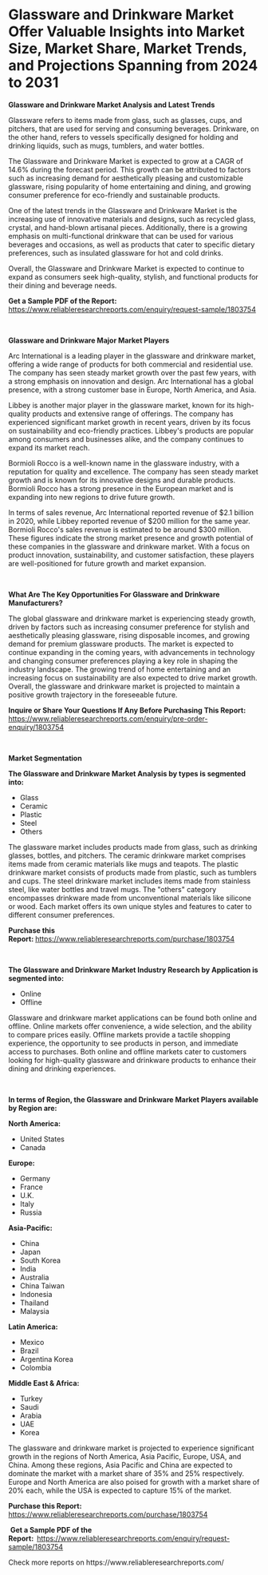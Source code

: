 <p><h1>Glassware and Drinkware Market Offer Valuable Insights into Market Size, Market Share, Market Trends, and Projections Spanning from 2024 to 2031</h1></p><p><strong>Glassware and Drinkware Market Analysis and Latest Trends</strong></p>
<p><p>Glassware refers to items made from glass, such as glasses, cups, and pitchers, that are used for serving and consuming beverages. Drinkware, on the other hand, refers to vessels specifically designed for holding and drinking liquids, such as mugs, tumblers, and water bottles.</p><p>The Glassware and Drinkware Market is expected to grow at a CAGR of 14.6% during the forecast period. This growth can be attributed to factors such as increasing demand for aesthetically pleasing and customizable glassware, rising popularity of home entertaining and dining, and growing consumer preference for eco-friendly and sustainable products.</p><p>One of the latest trends in the Glassware and Drinkware Market is the increasing use of innovative materials and designs, such as recycled glass, crystal, and hand-blown artisanal pieces. Additionally, there is a growing emphasis on multi-functional drinkware that can be used for various beverages and occasions, as well as products that cater to specific dietary preferences, such as insulated glassware for hot and cold drinks.</p><p>Overall, the Glassware and Drinkware Market is expected to continue to expand as consumers seek high-quality, stylish, and functional products for their dining and beverage needs.</p></p>
<p><strong>Get a Sample PDF of the Report:&nbsp;</strong> <a href="https://www.reliableresearchreports.com/enquiry/request-sample/1803754">https://www.reliableresearchreports.com/enquiry/request-sample/1803754</a></p>
<p>&nbsp;</p>
<p><strong>Glassware and Drinkware Major Market Players</strong></p>
<p><p>Arc International is a leading player in the glassware and drinkware market, offering a wide range of products for both commercial and residential use. The company has seen steady market growth over the past few years, with a strong emphasis on innovation and design. Arc International has a global presence, with a strong customer base in Europe, North America, and Asia.</p><p>Libbey is another major player in the glassware market, known for its high-quality products and extensive range of offerings. The company has experienced significant market growth in recent years, driven by its focus on sustainability and eco-friendly practices. Libbey's products are popular among consumers and businesses alike, and the company continues to expand its market reach.</p><p>Bormioli Rocco is a well-known name in the glassware industry, with a reputation for quality and excellence. The company has seen steady market growth and is known for its innovative designs and durable products. Bormioli Rocco has a strong presence in the European market and is expanding into new regions to drive future growth.</p><p>In terms of sales revenue, Arc International reported revenue of $2.1 billion in 2020, while Libbey reported revenue of $200 million for the same year. Bormioli Rocco's sales revenue is estimated to be around $300 million. These figures indicate the strong market presence and growth potential of these companies in the glassware and drinkware market. With a focus on product innovation, sustainability, and customer satisfaction, these players are well-positioned for future growth and market expansion.</p></p>
<p>&nbsp;</p>
<p><strong>What Are The Key Opportunities For Glassware and Drinkware Manufacturers?</strong></p>
<p><p>The global glassware and drinkware market is experiencing steady growth, driven by factors such as increasing consumer preference for stylish and aesthetically pleasing glassware, rising disposable incomes, and growing demand for premium glassware products. The market is expected to continue expanding in the coming years, with advancements in technology and changing consumer preferences playing a key role in shaping the industry landscape. The growing trend of home entertaining and an increasing focus on sustainability are also expected to drive market growth. Overall, the glassware and drinkware market is projected to maintain a positive growth trajectory in the foreseeable future.</p></p>
<p><strong>Inquire or Share Your Questions If Any Before Purchasing This Report:</strong> <a href="https://www.reliableresearchreports.com/enquiry/pre-order-enquiry/1803754">https://www.reliableresearchreports.com/enquiry/pre-order-enquiry/1803754</a></p>
<p>&nbsp;</p>
<p><strong>Market Segmentation</strong></p>
<p><strong>The Glassware and Drinkware Market Analysis by types is segmented into:</strong></p>
<p><ul><li>Glass</li><li>Ceramic</li><li>Plastic</li><li>Steel</li><li>Others</li></ul></p>
<p><p>The glassware market includes products made from glass, such as drinking glasses, bottles, and pitchers. The ceramic drinkware market comprises items made from ceramic materials like mugs and teapots. The plastic drinkware market consists of products made from plastic, such as tumblers and cups. The steel drinkware market includes items made from stainless steel, like water bottles and travel mugs. The "others" category encompasses drinkware made from unconventional materials like silicone or wood. Each market offers its own unique styles and features to cater to different consumer preferences.</p></p>
<p><strong>Purchase this Report:&nbsp;</strong><a href="https://www.reliableresearchreports.com/purchase/1803754">https://www.reliableresearchreports.com/purchase/1803754</a></p>
<p>&nbsp;</p>
<p><strong>The Glassware and Drinkware Market Industry Research by Application is segmented into:</strong></p>
<p><ul><li>Online</li><li>Offline</li></ul></p>
<p><p>Glassware and drinkware market applications can be found both online and offline. Online markets offer convenience, a wide selection, and the ability to compare prices easily. Offline markets provide a tactile shopping experience, the opportunity to see products in person, and immediate access to purchases. Both online and offline markets cater to customers looking for high-quality glassware and drinkware products to enhance their dining and drinking experiences.</p></p>
<p>&nbsp;</p>
<p><strong>In terms of Region, the Glassware and Drinkware Market Players available by Region are:</strong></p>
<p>
    <p> <strong> North America: </strong>
        <ul>
            <li>United States</li>
            <li>Canada</li>
        </ul>
        </p> 
    <p> <strong> Europe: </strong>
        <ul>
            <li>Germany</li>
            <li>France</li>
            <li>U.K.</li>
            <li>Italy</li>
            <li>Russia</li>
        </ul>
        </p> 
    <p> <strong> Asia-Pacific: </strong>
        <ul>
            <li>China</li>
            <li>Japan</li>
            <li>South Korea</li>
            <li>India</li>
            <li>Australia</li>
            <li>China Taiwan</li>
            <li>Indonesia</li>
            <li>Thailand</li>
            <li>Malaysia</li>
        </ul>
        </p> 
    <p> <strong> Latin America: </strong>
        <ul>
            <li>Mexico</li>
            <li>Brazil</li>
            <li>Argentina Korea</li>
            <li>Colombia</li>
        </ul>
        </p> 
    <p> <strong> Middle East & Africa: </strong>
        <ul>
            <li>Turkey</li>
            <li>Saudi</li>
            <li>Arabia</li>
            <li>UAE</li>
            <li>Korea</li>
        </ul>
    </p>
    </p>
<p><p>The glassware and drinkware market is projected to experience significant growth in the regions of North America, Asia Pacific, Europe, USA, and China. Among these regions, Asia Pacific and China are expected to dominate the market with a market share of 35% and 25% respectively. Europe and North America are also poised for growth with a market share of 20% each, while the USA is expected to capture 15% of the market.</p></p>
<p><strong>Purchase this Report: </strong><a href="https://www.reliableresearchreports.com/purchase/1803754">https://www.reliableresearchreports.com/purchase/1803754</a></p>
<p>&nbsp;<strong>Get a Sample PDF of the Report:&nbsp;&nbsp;</strong><a href="https://www.reliableresearchreports.com/enquiry/request-sample/1803754">https://www.reliableresearchreports.com/enquiry/request-sample/1803754</a></p>
<p><strong></strong></p>
<p>Check more reports on https://www.reliableresearchreports.com/</p>